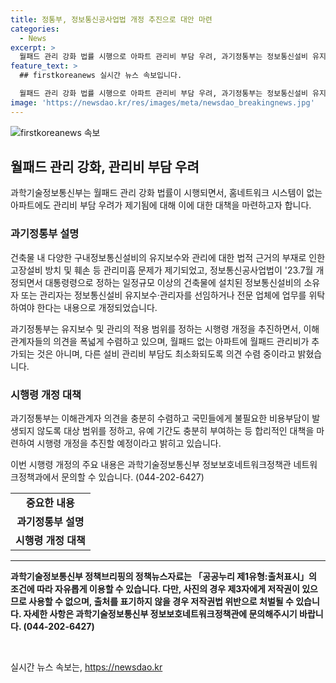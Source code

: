 ```yaml
---
title: 정통부, 정보통신공사업법 개정 추진으로 대안 마련
categories:
  - News
excerpt: >
  월패드 관리 강화 법률 시행으로 아파트 관리비 부담 우려, 과기정통부는 정보통신설비 유지보수·관리자를 선임하도록 하는 내용의 정보통신공사업법 개정을 추진 중. 월패드 없는 아파트에 추가 비용 부담은 없으며 다른 설비 관리비도 최소화되도록 논의 중. 이해관계자 의견을 적극 반영하여 균형있는 대안 마련, 국민의 비용 부담 최소화에 주력.
feature_text: >
  ## firstkoreanews 실시간 뉴스 속보입니다.

  월패드 관리 강화 법률 시행으로 아파트 관리비 부담 우려, 과기정통부는 정보통신설비 유지보수·관리자를 선임하도록 하는 내용의 정보통신공사업법 개정을 추진 중. 월패드 없는 아파트에 추가 비용 부담은 없으며 다른 설비 관리비도 최소화되도록 논의 중. 이해관계자 의견을 적극 반영하여 균형있는 대안 마련, 국민의 비용 부담 최소화에 주력.
image: 'https://newsdao.kr/res/images/meta/newsdao_breakingnews.jpg'
---
```


<p><img src="https://newsdao.kr/res/images/meta/newsdao_breakingnews.jpg" alt="firstkoreanews 속보" /></p>

<h2 data-ke-size="size26">월패드 관리 강화, 관리비 부담 우려</h2>

<p data-ke-size="size16">과학기술정보통신부는 월패드 관리 강화 법률이 시행되면서, 홈네트워크 시스템이 없는 아파트에도 관리비 부담 우려가 제기됨에 대해 이에 대한 대책을 마련하고자 합니다.</p>

<h3>과기정통부 설명</h3>

<p data-ke-size="size16">건축물 내 다양한 구내정보통신설비의 유지보수와 관리에 대한 법적 근거의 부재로 인한 고장설비 방치 및 훼손 등 관리미흡 문제가 제기되었고, 정보통신공사업법이 '23.7월 개정되면서 대통령령으로 정하는 일정규모 이상의 건축물에 설치된 정보통신설비의 소유자 또는 관리자는 정보통신설비 유지보수·관리자를 선임하거나 전문 업체에 업무를 위탁하여야 한다는 내용으로 개정되었습니다.</p>

<p data-ke-size="size16">과기정통부는 유지보수 및 관리의 적용 범위를 정하는 시행령 개정을 추진하면서, 이해관계자들의 의견을 폭넓게 수렴하고 있으며, 월패드 없는 아파트에 월패드 관리비가 추가되는 것은 아니며, 다른 설비 관리비 부담도 최소화되도록 의견 수렴 중이라고 밝혔습니다.</p>

<h3>시행령 개정 대책</h3>

<p data-ke-size="size16">과기정통부는 이해관계자 의견을 충분히 수렴하고 국민들에게 불필요한 비용부담이 발생되지 않도록 대상 범위를 정하고, 유예 기간도 충분히 부여하는 등 합리적인 대책을 마련하여 시행령 개정을 추진할 예정이라고 밝히고 있습니다.</p>

<p data-ke-size="size16">이번 시행령 개정의 주요 내용은 과학기술정보통신부 정보보호네트워크정책관 네트워크정책과에서 문의할 수 있습니다. (044-202-6427)</p>

<table>
    <tr>
        <td style="text-align: center; height: 17px;"><b>중요한 내용</b></td>
    </tr>
    <tr>
        <td style="text-align: center; height: 17px;"><b>과기정통부 설명</b></td>
    </tr>
    <tr>
        <td style="text-align: center; height: 17px;"><b>시행령 개정 대책</b></td>
    </tr>
</table>

<hr>

<p data-ke-size="size16"><b>과학기술정보통신부 정책브리핑의 정책뉴스자료는 「공공누리 제1유형:출처표시」의 조건에 따라 자유롭게 이용할 수 있습니다. 다만, 사진의 경우 제3자에게 저작권이 있으므로 사용할 수 없으며, 출처를 표기하지 않을 경우 저작권법 위반으로 처벌될 수 있습니다. 자세한 사항은 과학기술정보통신부 정보보호네트워크정책관에 문의해주시기 바랍니다. (044-202-6427)</b></p>

<p data-ke-size="size16">&nbsp;</p>
실시간 뉴스 속보는, <a href="https://newsdao.kr" rel="dofollow">https://newsdao.kr</a>


